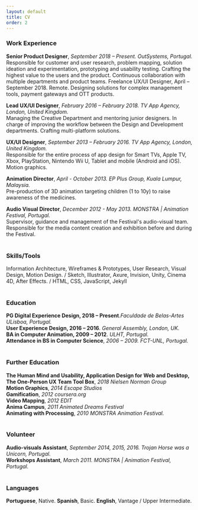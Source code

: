 ```yaml
---
layout: default
title: CV
order: 2
---
```



### Work Experience
**Senior Product Designer**, *September 2018 – Present. OutSystems, Portugal.*  
Responsible for customer and user research, problem mapping, solution ideation and experimentation, prototyping and usability testing. Crafting the highest value to the users and the product. Continuous collaboration with multiple departments and product teams.
Freelance UX/UI Designer, April – September 2018. Remote.
Designing solutions for complex management tools, payment gateways and OTT products.

**Lead UX/UI Designer**, *February 2016 – February 2018. TV App Agency, London, United Kingdom.*  
Managing the Creative Department and mentoring junior designers. In charge of improving the workflow between the Design and Development departments. Crafting multi-platform solutions.

**UX/UI Designer**, *September 2013 – February 2016. TV App Agency, London, United Kingdom.*  
Responsible for the entire process of app design for Smart TVs, Apple TV, Xbox, PlayStation, Nintendo Wii U, Tablet and mobile (Android and iOS). Motion graphics.

**Animation Director**, *April - October 2013. EP Plus Group, Kuala Lumpur, Malaysia.*  
Pre-production of 3D animation targeting children (1 to 10y) to raise awareness of the medicines. 

**Audio Visual Director**, *December 2012 - May 2013. MONSTRA | Animation Festival, Portugal.*  
Supervisor, guidance and management of the Festival's audio-visual team. Responsible for the media content creation and exhibition before and during the Festival.  
<br>


### Skills/Tools

Information Architecture, Wireframes & Prototypes, User Research, Visual Design, Motion Design. / Sketch, Illustrator, Axure, Invision, Unity, Cinema 4D, After Effects. / HTML, CSS, JavaScript, Jekyll  
<br>

### Education

**PG Digital Experience Design, 2018 – Present**.*Faculdade de Belas-Artes ULisboa, Portugal.*  
**User Experience Design, 2016 – 2016**. *General Assembly, London, UK.*  
**BA in Computer Animation, 2009 – 2012**. *ULHT, Portugal.*  
**Attendance in BS in Computer Science**, *2006 – 2009. FCT-UNL, Portugal.*  
<br>

### Further Education

**The Human Mind and Usability, Application Design for Web and Desktop, The One-Person UX Team Tool Box**, *2018 Nielsen Norman Group*  
**Motion Graphics**, *2014 Escape Studios*  
**Gamification**, *2012 coursera.org*  
**Video Mapping**, *2012 EDIT*  
**Anima Campus**, *2011 Animated Dreams Festival*  
**Animating with Processing**, *2010 MONSTRA Animation Festival.*  
<br>

### Volunteer 

**Audio-visuals Assistant**, *September 2014, 2015, 2016. Trojan Horse was a Unicorn, Portugal.*  
**Workshops Assistant**, *March 2011. MONSTRA | Animation Festival, Portugal.*  
<br>

### Languages

**Portuguese**, Native. **Spanish**, Basic. **English**, Vantage / Upper Intermediate.
